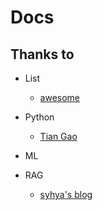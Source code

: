 # Docs

## Thanks to

- List
  - [awesome](https://github.com/sindresorhus/awesome)

- Python
  - [Tian Gao](https://github.com/gaogaotiantian)
- ML
- RAG
  - [syhya's blog](https://syhya.github.io/zh/)
